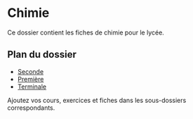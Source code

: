 # Chimie

Ce dossier contient les fiches de chimie pour le lycée.


## Plan du dossier

- [Seconde](./Seconde/)
- [Première](./Premiere/)
- [Terminale](./Terminale/)


Ajoutez vos cours, exercices et fiches dans les sous-dossiers correspondants.
